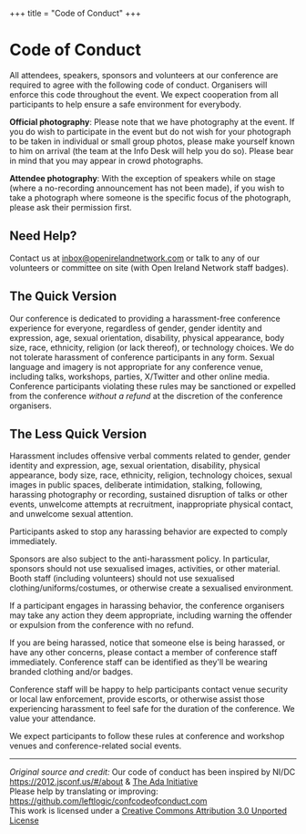 +++
title = "Code of Conduct"
+++

# Code of Conduct

All attendees, speakers, sponsors and volunteers at our conference are required to agree with the following code of conduct. Organisers will enforce this code throughout the event. We expect cooperation from all participants to help ensure a safe environment for everybody.

**Official photography**: Please note that we have photography at the event. If you do wish to participate in the event but do not wish for your photograph to be taken in individual or small group photos, please make yourself known to him on arrival (the team at the Info Desk will help you do so). Please bear in mind that you may appear in crowd photographs.

**Attendee photography**: With the exception of speakers while on stage (where a no-recording announcement has not been made), if you wish to take a photograph where someone is the specific focus of the photograph, please ask their permission first.

## Need Help?

Contact us at inbox@openirelandnetwork.com or talk to any of our volunteers or committee on site (with Open Ireland Network staff badges). 

## The Quick Version

Our conference is dedicated to providing a harassment-free conference experience for everyone,
    regardless of gender, gender identity and expression, age, sexual orientation, disability, physical
    appearance, body size, race, ethnicity, religion (or lack thereof), or technology choices. We do not
    tolerate harassment of conference participants in any form. Sexual language and imagery is not
    appropriate for any conference venue, including talks, workshops, parties, X/Twitter and other online
    media. Conference participants violating these rules may be sanctioned or expelled from the
    conference <em>without a refund</em> at the discretion of the conference organisers.

## The Less Quick Version

Harassment includes offensive verbal comments related to gender, gender identity and expression, age,
    sexual orientation, disability, physical appearance, body size, race, ethnicity, religion,
    technology choices, sexual images in public spaces, deliberate intimidation, stalking, following,
    harassing photography or recording, sustained disruption of talks or other events, unwelcome
    attempts at recruitment, inappropriate physical contact, and unwelcome sexual attention.

Participants asked to stop any harassing behavior are expected to comply immediately.

Sponsors are also subject to the anti-harassment policy. In particular, sponsors should not use
    sexualised images, activities, or other material. Booth staff (including volunteers) should not use
    sexualised clothing/uniforms/costumes, or otherwise create a sexualised environment.

If a participant engages in harassing behavior, the conference organisers may take any action they
    deem appropriate, including warning the offender or expulsion from the conference with no refund.

If you are being harassed, notice that someone else is being harassed, or have any other concerns,
    please contact a member of conference staff immediately. Conference staff can be identified as
    they'll be wearing branded clothing and/or badges.

Conference staff will be happy to help participants contact venue security or local law
    enforcement, provide escorts, or otherwise assist those experiencing harassment to feel safe for the
    duration of the conference. We value your attendance.

We expect participants to follow these rules at conference and workshop venues and conference-related
    social events.

---

_Original source and credit:_
Our code of conduct has been inspired by NI/DC
https://2012.jsconf.us/#/about &amp; [The Ada Initiative](http://geekfeminism.wikia.com/wiki/Conference_anti-harassment/Policy)  
Please help by translating or improving: https://github.com/leftlogic/confcodeofconduct.com  
This work is licensed under a [Creative Commons Attribution 3.0 Unported License](https://creativecommons.org/licenses/by/3.0/deed.en_US)
